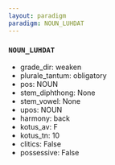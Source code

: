 ```yaml
---
layout: paradigm
paradigm: NOUN_LUHDAT
---
```

### ` NOUN_LUHDAT `


* grade_dir: weaken
* plurale_tantum: obligatory
* pos: NOUN
* stem_diphthong: None
* stem_vowel: None
* upos: NOUN
* harmony: back
* kotus_av: F
* kotus_tn: 10
* clitics: False
* possessive: False
